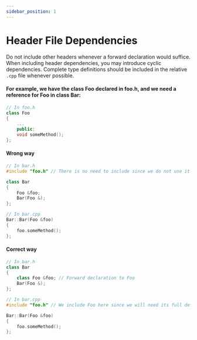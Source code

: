```yaml
---
sidebar_position: 1
---
```


# Header File Dependencies

Do not include other headers whenever a forward declaration would suffice.
When including header dependencies, you may introduce cyclic dependencies. Complete type definitions should be
included in the relative `.cpp` file whenever possible.

#### For example, we have the class Foo declared in foo.h, and we need a reference for Foo in class Bar:

```cpp
// In foo.h
class Foo
{
    ...
    public:
    void someMethod();
};
```

#### Wrong way

```cpp
// In bar.h
#include "foo.h" // There is no need to include since we do not use it directly.

class Bar
{
    Foo &foo;
    Bar(Foo &);
};

// In bar.cpp
Bar::Bar(Foo &foo)
{
    foo.someMethod();
};
```

#### Correct way

```cpp
// In bar.h
class Bar
{
    class Foo &foo; // Forward declaration to Foo
    Bar(Foo &);
};

// In bar.cpp
#include "foo.h" // We include Foo here since we will need its full definition.

Bar::Bar(Foo &foo)
{
    foo.someMethod();
};

```

